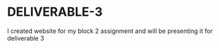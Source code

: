 # DELIVERABLE-3
I created website for my block 2 assignment and will be presenting it for deliverable 3
